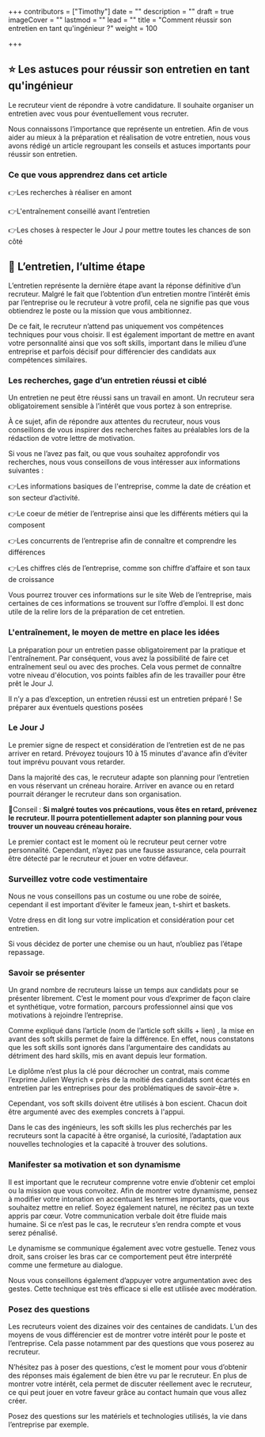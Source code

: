 +++
contributors = ["Timothy"]
date = ""
description = ""
draft = true
imageCover = ""
lastmod = ""
lead = ""
title = "Comment réussir son entretien en tant qu'ingénieur ?"
weight = 100

+++
## ⭐️ Les astuces pour réussir son entretien en tant qu'ingénieur

Le recruteur vient de répondre à votre candidature. Il souhaite organiser un entretien avec vous pour éventuellement vous recruter. 

Nous connaissons l’importance que représente un entretien. Afin de vous aider au mieux à la préparation et réalisation de votre entretien, nous vous avons rédigé un article regroupant les conseils et astuces importants pour réussir son entretien.

### Ce que vous apprendrez dans cet article

👉Les recherches à réaliser en amont

👉L'entraînement conseillé avant l’entretien

👉Les choses à respecter le Jour J pour mettre toutes les chances de son côté

## 🤝 L’entretien, l’ultime étape

L’entretien représente la dernière étape avant la réponse définitive d’un recruteur. Malgré le fait que l’obtention d’un entretien montre l’intérêt émis par l’entreprise ou le recruteur à votre profil, cela ne signifie pas que vous obtiendrez le poste ou la mission que vous ambitionnez.

De ce fait, le recruteur n’attend pas uniquement vos compétences techniques pour vous choisir. Il est également important de mettre en avant votre personnalité ainsi que vos soft skills, important dans le milieu d’une entreprise et parfois décisif pour différencier des candidats aux compétences similaires.

### Les recherches, gage d’un entretien réussi et ciblé

Un entretien ne peut être réussi sans un travail en amont. Un recruteur sera obligatoirement sensible à l’intérêt que vous portez à son entreprise.

À ce sujet, afin de répondre aux attentes du recruteur, nous vous conseillons de vous inspirer des recherches faites au préalables lors de la rédaction de votre lettre de motivation.

Si vous ne l’avez pas fait, ou que vous souhaitez approfondir vos recherches, nous vous conseillons de vous intéresser aux informations suivantes :

👉Les informations basiques de l'entreprise, comme la date de création et son secteur d’activité.

👉Le coeur de métier de l’entreprise ainsi que les différents métiers qui la    composent

👉Les concurrents de l’entreprise afin de connaître et comprendre les différences

👉Les chiffres clés de l’entreprise, comme son chiffre d’affaire et son taux de croissance

Vous pourrez trouver ces informations sur le site Web de l’entreprise, mais certaines de ces informations se trouvent sur l’offre d’emploi. Il est donc utile de la relire lors de la préparation de cet entretien.

### L'entraînement, le moyen de mettre en place les idées

La préparation pour un entretien passe obligatoirement par la pratique et l'entraînement. Par conséquent, vous avez la possibilité de faire cet entraînement seul ou avec des proches. Cela vous permet de connaître votre niveau d'élocution, vos points faibles afin de les travailler pour être prêt le Jour J.

Il n’y a pas d’exception, un entretien réussi est un entretien préparé ! Se préparer aux éventuels questions posées

### Le Jour J

Le premier signe de respect et considération de l’entretien est de ne pas arriver en retard. Prévoyez toujours 10 à 15 minutes d'avance afin d’éviter tout imprévu pouvant vous retarder.

Dans la majorité des cas, le recruteur adapte son planning pour l’entretien en vous réservant un créneau horaire. Arriver en avance ou en retard pourrait déranger le recruteur dans son organisation.

🧐Conseil : **Si malgré toutes vos précautions, vous êtes en retard, prévenez le recruteur. Il pourra potentiellement adapter son planning pour vous trouver un nouveau créneau horaire.**

Le premier contact est le moment où le recruteur peut cerner votre personnalité. Cependant, n’ayez pas une fausse assurance, cela pourrait être détecté par le recruteur et jouer en votre défaveur.

### Surveillez votre code vestimentaire

Nous ne vous conseillons pas un costume ou une robe de soirée, cependant il est important d’éviter le fameux jean, t-shirt et baskets.

Votre dress en dit long sur votre implication et considération pour cet entretien.

Si vous décidez de porter une chemise ou un haut, n’oubliez pas l’étape repassage.

### Savoir se présenter

Un grand nombre de recruteurs laisse un temps aux candidats pour se présenter librement. C’est le moment pour vous d’exprimer de façon claire et synthétique, votre formation, parcours professionnel ainsi que vos motivations à rejoindre l’entreprise.

Comme expliqué dans l’article (nom de l’article soft skills + lien) , la mise en avant des soft skills permet de faire la différence. En effet, nous constatons que les soft skills sont ignorés dans l’argumentaire des candidats au détriment des hard skills, mis en avant depuis leur formation.

Le diplôme n’est plus la clé pour décrocher un contrat, mais comme l’exprime Julien Weyrich « près de la moitié des candidats sont écartés en entretien par les entreprises pour des problématiques de savoir-être ».

Cependant, vos soft skills doivent être utilisés à bon escient. Chacun doit être argumenté avec des exemples concrets à l'appui.

Dans le cas des ingénieurs, les soft skills les plus recherchés par les recruteurs sont la capacité à être organisé, la curiosité, l’adaptation aux nouvelles technologies et la capacité à trouver des solutions.

### Manifester sa motivation et son dynamisme

Il est important que le recruteur comprenne votre envie d’obtenir cet emploi ou la mission que vous convoitez. Afin de montrer votre dynamisme, pensez à modifier votre intonation en accentuant les termes importants, que vous souhaitez mettre en relief. Soyez également naturel, ne récitez pas un texte appris par cœur. Votre communication verbale doit être fluide mais humaine. Si ce n’est pas le cas, le recruteur s’en rendra compte et vous serez pénalisé.

Le dynamisme se communique également avec votre gestuelle. Tenez vous droit, sans croiser les bras car ce comportement peut être interprété comme une fermeture au dialogue.

Nous vous conseillons également d’appuyer votre argumentation avec des gestes. Cette technique est très efficace si elle est utilisée avec modération.

### Posez des questions

Les recruteurs voient des dizaines voir des centaines de candidats. L’un des moyens de vous différencier est de montrer votre intérêt pour le poste et l’entreprise. Cela passe notamment par des questions que vous poserez au recruteur.

N’hésitez pas à poser des questions, c’est le moment pour vous d’obtenir des réponses mais également de bien être vu par le recruteur. En plus de montrer votre intérêt, cela permet de discuter réellement avec le recruteur, ce qui peut jouer en votre faveur grâce au contact humain que vous allez créer.

Posez des questions sur les matériels et technologies utilisés, la vie dans l’entreprise par exemple.